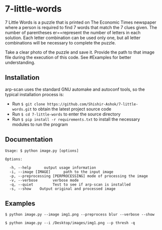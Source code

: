 # 7-little-words

7 Little Words is a puzzle that is printed on The Economic Times newspaper where a person is required to find
7 words that match the 7 clues given. The number of parentheses er==represent the number of letters in each
solution. Each letter combination can be used only one, but all letter combinations will be necessary to 
complete the puzzle.

Take a clear photo of the puzzle and save it. 
Provide the path to that image file during the execution of this code. See #Examples for better understanding.

Installation
------------

arp-scan uses the standard GNU automake and autoconf tools, so the typical installation process is:

- Run ```$ git clone https://github.com/Shishir-Ashok/7-little-words.git``` to obtain the latest project source code
- Run ```$ cd 7-little-words``` to enter the source directory
- Run ```$ pip install -r requirements.txt``` to install the necessary modules to run the program


Documentation
---------------
```
Usage: $ python image.py [options]

Options:

  -h, --help      output usage information
  -i, --image [IMAGE]      path to the input image
  -p, --preprocessing [PERPROCESSING] mode of processing the image
  -v, --verbose       verbose mode
  -q, --quiet         Test to see if arp-scan is installed
  -s, --show    Output original and processed image

```

Examples
--------

```
$ python image.py --image img1.png --preprocess blur --verbose --show
```

```
$ python image.py --i /Desktop/images/img1.png --p thresh -q 
```
